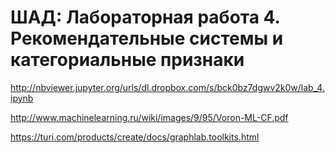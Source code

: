 # ШАД: Лабораторная работа 4. Рекомендательные системы и категориальные признаки
 
http://nbviewer.jupyter.org/urls/dl.dropbox.com/s/bck0bz7dgwv2k0w/lab_4.ipynb


http://www.machinelearning.ru/wiki/images/9/95/Voron-ML-CF.pdf

https://turi.com/products/create/docs/graphlab.toolkits.html

